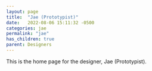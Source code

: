 ```yaml
---
layout: page
title:  "Jae (Prototypist)"
date:   2022-08-06 15:11:32 -0500
categories: jae
permalink: "jae"
has_children: true
parent: Designers
---
```

This is the home page for the designer, Jae (Prototypist).
